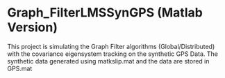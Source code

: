 # Graph_FilterLMSSynGPS (Matlab Version)
This project is simulating the Graph Filter algorithms (Global/Distributed) with the covariance eigensystem tracking on the synthetic GPS Data.
The synthetic data generated using matkslip.mat and the data are stored in GPS.mat
